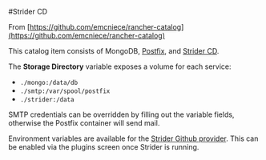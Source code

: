 #Strider CD

From [https://github.com/emcniece/rancher-catalog](https://github.com/emcniece/rancher-catalog)

This catalog item consists of MongoDB, [Postfix](https://github.com/panubo/docker-postfix), and [Strider CD](https://github.com/macropin/docker-strider).

The **Storage Directory** variable exposes a volume for each service:

- `./mongo:/data/db`
- `./smtp:/var/spool/postfix`
- `./strider:/data`

SMTP credentials can be overridden by filling out the variable fields, otherwise the Postfix container will send mail.

Environment variables are available for the [Strider Github provider](https://github.com/Strider-CD/strider-github). This can be enabled via the plugins screen once Strider is running.